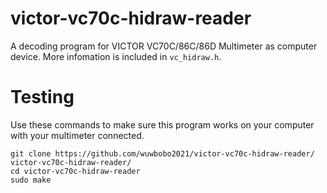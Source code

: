 # victor-vc70c-hidraw-reader
A decoding program for VICTOR VC70C/86C/86D Multimeter as computer device.
More infomation is included in `vc_hidraw.h`.

# Testing
Use these commands to make sure this program works on your computer with your multimeter connected.
```
git clone https://github.com/wuwbobo2021/victor-vc70c-hidraw-reader/ victor-vc70c-hidraw-reader/
cd victor-vc70c-hidraw-reader
sudo make
```
